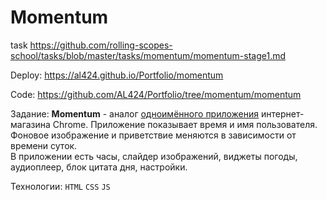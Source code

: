 # Momentum

task https://github.com/rolling-scopes-school/tasks/blob/master/tasks/momentum/momentum-stage1.md

Deploy: https://al424.github.io/Portfolio/momentum

Code: https://github.com/AL424/Portfolio/tree/momentum/momentum

Задание: **Momentum** - аналог [одноимённого приложения](https://chrome.google.com/webstore/detail/momentum/laookkfknpbbblfpciffpaejjkokdgca?hl=ru) интернет-магазина Chrome. Приложение показывает время и имя пользователя. Фоновое изображение и приветствие меняются в зависимости от времени суток.  
В приложении есть часы, слайдер изображений, виджеты погоды, аудиоплеер, блок цитата дня, настройки.

Технологии: `HTML` `CSS` `JS`
